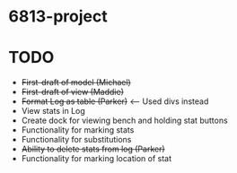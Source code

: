 # 6813-project

TODO
===
+ ~~First-draft of model (Michael)~~
+ ~~First-draft of view (Maddie)~~
+ ~~Format Log as table (Parker)~~ <-- Used divs instead
+ View stats in Log
+ Create dock for viewing bench and holding stat buttons
+ Functionality for marking stats
+ Functionality for substitutions
+ ~~Ability to delete stats from log (Parker)~~
+ Functionality for marking location of stat
